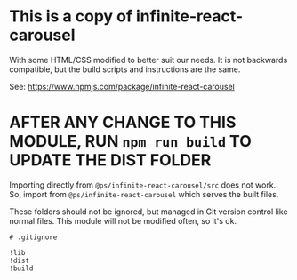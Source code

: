 # This is a copy of infinite-react-carousel

With some HTML/CSS modified to better suit our needs. It is not backwards compatible, but the build scripts and instructions are the same.

See: https://www.npmjs.com/package/infinite-react-carousel

# AFTER ANY CHANGE TO THIS MODULE, RUN `npm run build` TO UPDATE THE DIST FOLDER 

Importing directly from `@ps/infinite-react-carousel/src` does not work. So, import from `@ps/infinite-react-carousel` which serves the built files.

These folders should not be ignored, but managed in Git version control like normal files. This module will not be modified often, so it's ok.

```
# .gitignore

!lib
!dist
!build
```
